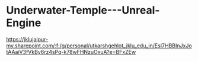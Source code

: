 # Underwater-Temple---Unreal-Engine
https://jklujaipur-my.sharepoint.com/:f:/g/personal/utkarshgehlot_jklu_edu_in/EsI7HBBInJxJotAAaiV3fVkBy6rz4sPq-k78wFHNzuOxuA?e=BFxZEw
